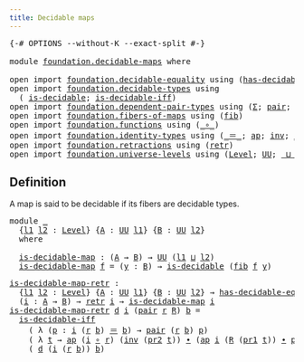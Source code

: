 ```yaml
---
title: Decidable maps
---
```


<pre class="Agda"><a id="40" class="Symbol">{-#</a> <a id="44" class="Keyword">OPTIONS</a> <a id="52" class="Pragma">--without-K</a> <a id="64" class="Pragma">--exact-split</a> <a id="78" class="Symbol">#-}</a>

<a id="83" class="Keyword">module</a> <a id="90" href="foundation.decidable-maps.html" class="Module">foundation.decidable-maps</a> <a id="116" class="Keyword">where</a>

<a id="123" class="Keyword">open</a> <a id="128" class="Keyword">import</a> <a id="135" href="foundation.decidable-equality.html" class="Module">foundation.decidable-equality</a> <a id="165" class="Keyword">using</a> <a id="171" class="Symbol">(</a><a id="172" href="foundation.decidable-equality.html#1796" class="Function">has-decidable-equality</a><a id="194" class="Symbol">)</a>
<a id="196" class="Keyword">open</a> <a id="201" class="Keyword">import</a> <a id="208" href="foundation.decidable-types.html" class="Module">foundation.decidable-types</a> <a id="235" class="Keyword">using</a>
  <a id="243" class="Symbol">(</a> <a id="245" href="foundation.decidable-types.html#1915" class="Function">is-decidable</a><a id="257" class="Symbol">;</a> <a id="259" href="foundation.decidable-types.html#5041" class="Function">is-decidable-iff</a><a id="275" class="Symbol">)</a>
<a id="277" class="Keyword">open</a> <a id="282" class="Keyword">import</a> <a id="289" href="foundation.dependent-pair-types.html" class="Module">foundation.dependent-pair-types</a> <a id="321" class="Keyword">using</a> <a id="327" class="Symbol">(</a><a id="328" href="foundation-core.dependent-pair-types.html#515" class="Record">Σ</a><a id="329" class="Symbol">;</a> <a id="331" href="foundation-core.dependent-pair-types.html#588" class="InductiveConstructor">pair</a><a id="335" class="Symbol">;</a> <a id="337" href="foundation-core.dependent-pair-types.html#605" class="Field">pr1</a><a id="340" class="Symbol">;</a> <a id="342" href="foundation-core.dependent-pair-types.html#617" class="Field">pr2</a><a id="345" class="Symbol">)</a>
<a id="347" class="Keyword">open</a> <a id="352" class="Keyword">import</a> <a id="359" href="foundation.fibers-of-maps.html" class="Module">foundation.fibers-of-maps</a> <a id="385" class="Keyword">using</a> <a id="391" class="Symbol">(</a><a id="392" href="foundation-core.fibers-of-maps.html#994" class="Function">fib</a><a id="395" class="Symbol">)</a>
<a id="397" class="Keyword">open</a> <a id="402" class="Keyword">import</a> <a id="409" href="foundation.functions.html" class="Module">foundation.functions</a> <a id="430" class="Keyword">using</a> <a id="436" class="Symbol">(</a><a id="437" href="foundation-core.functions.html#420" class="Function Operator">_∘_</a><a id="440" class="Symbol">)</a>
<a id="442" class="Keyword">open</a> <a id="447" class="Keyword">import</a> <a id="454" href="foundation.identity-types.html" class="Module">foundation.identity-types</a> <a id="480" class="Keyword">using</a> <a id="486" class="Symbol">(</a><a id="487" href="foundation-core.identity-types.html#1865" class="Function Operator">_＝_</a><a id="490" class="Symbol">;</a> <a id="492" href="foundation-core.identity-types.html#4003" class="Function">ap</a><a id="494" class="Symbol">;</a> <a id="496" href="foundation-core.identity-types.html#2729" class="Function">inv</a><a id="499" class="Symbol">;</a> <a id="501" href="foundation-core.identity-types.html#2425" class="Function Operator">_∙_</a><a id="504" class="Symbol">)</a>
<a id="506" class="Keyword">open</a> <a id="511" class="Keyword">import</a> <a id="518" href="foundation.retractions.html" class="Module">foundation.retractions</a> <a id="541" class="Keyword">using</a> <a id="547" class="Symbol">(</a><a id="548" href="foundation-core.retractions.html#607" class="Function">retr</a><a id="552" class="Symbol">)</a>
<a id="554" class="Keyword">open</a> <a id="559" class="Keyword">import</a> <a id="566" href="foundation.universe-levels.html" class="Module">foundation.universe-levels</a> <a id="593" class="Keyword">using</a> <a id="599" class="Symbol">(</a><a id="600" href="Agda.Primitive.html#597" class="Postulate">Level</a><a id="605" class="Symbol">;</a> <a id="607" href="foundation-core.universe-levels.html#235" class="Primitive">UU</a><a id="609" class="Symbol">;</a> <a id="611" href="Agda.Primitive.html#810" class="Primitive Operator">_⊔_</a><a id="614" class="Symbol">)</a>
</pre>
## Definition

A map is said to be decidable if its fibers are decidable types.

<pre class="Agda"><a id="710" class="Keyword">module</a> <a id="717" href="foundation.decidable-maps.html#717" class="Module">_</a>
  <a id="721" class="Symbol">{</a><a id="722" href="foundation.decidable-maps.html#722" class="Bound">l1</a> <a id="725" href="foundation.decidable-maps.html#725" class="Bound">l2</a> <a id="728" class="Symbol">:</a> <a id="730" href="Agda.Primitive.html#597" class="Postulate">Level</a><a id="735" class="Symbol">}</a> <a id="737" class="Symbol">{</a><a id="738" href="foundation.decidable-maps.html#738" class="Bound">A</a> <a id="740" class="Symbol">:</a> <a id="742" href="foundation-core.universe-levels.html#235" class="Primitive">UU</a> <a id="745" href="foundation.decidable-maps.html#722" class="Bound">l1</a><a id="747" class="Symbol">}</a> <a id="749" class="Symbol">{</a><a id="750" href="foundation.decidable-maps.html#750" class="Bound">B</a> <a id="752" class="Symbol">:</a> <a id="754" href="foundation-core.universe-levels.html#235" class="Primitive">UU</a> <a id="757" href="foundation.decidable-maps.html#725" class="Bound">l2</a><a id="759" class="Symbol">}</a>
  <a id="763" class="Keyword">where</a>

  <a id="772" href="foundation.decidable-maps.html#772" class="Function">is-decidable-map</a> <a id="789" class="Symbol">:</a> <a id="791" class="Symbol">(</a><a id="792" href="foundation.decidable-maps.html#738" class="Bound">A</a> <a id="794" class="Symbol">→</a> <a id="796" href="foundation.decidable-maps.html#750" class="Bound">B</a><a id="797" class="Symbol">)</a> <a id="799" class="Symbol">→</a> <a id="801" href="foundation-core.universe-levels.html#235" class="Primitive">UU</a> <a id="804" class="Symbol">(</a><a id="805" href="foundation.decidable-maps.html#722" class="Bound">l1</a> <a id="808" href="Agda.Primitive.html#810" class="Primitive Operator">⊔</a> <a id="810" href="foundation.decidable-maps.html#725" class="Bound">l2</a><a id="812" class="Symbol">)</a>
  <a id="816" href="foundation.decidable-maps.html#772" class="Function">is-decidable-map</a> <a id="833" href="foundation.decidable-maps.html#833" class="Bound">f</a> <a id="835" class="Symbol">=</a> <a id="837" class="Symbol">(</a><a id="838" href="foundation.decidable-maps.html#838" class="Bound">y</a> <a id="840" class="Symbol">:</a> <a id="842" href="foundation.decidable-maps.html#750" class="Bound">B</a><a id="843" class="Symbol">)</a> <a id="845" class="Symbol">→</a> <a id="847" href="foundation.decidable-types.html#1915" class="Function">is-decidable</a> <a id="860" class="Symbol">(</a><a id="861" href="foundation-core.fibers-of-maps.html#994" class="Function">fib</a> <a id="865" href="foundation.decidable-maps.html#833" class="Bound">f</a> <a id="867" href="foundation.decidable-maps.html#838" class="Bound">y</a><a id="868" class="Symbol">)</a>
</pre>
<pre class="Agda"><a id="is-decidable-map-retr"></a><a id="883" href="foundation.decidable-maps.html#883" class="Function">is-decidable-map-retr</a> <a id="905" class="Symbol">:</a>
  <a id="909" class="Symbol">{</a><a id="910" href="foundation.decidable-maps.html#910" class="Bound">l1</a> <a id="913" href="foundation.decidable-maps.html#913" class="Bound">l2</a> <a id="916" class="Symbol">:</a> <a id="918" href="Agda.Primitive.html#597" class="Postulate">Level</a><a id="923" class="Symbol">}</a> <a id="925" class="Symbol">{</a><a id="926" href="foundation.decidable-maps.html#926" class="Bound">A</a> <a id="928" class="Symbol">:</a> <a id="930" href="foundation-core.universe-levels.html#235" class="Primitive">UU</a> <a id="933" href="foundation.decidable-maps.html#910" class="Bound">l1</a><a id="935" class="Symbol">}</a> <a id="937" class="Symbol">{</a><a id="938" href="foundation.decidable-maps.html#938" class="Bound">B</a> <a id="940" class="Symbol">:</a> <a id="942" href="foundation-core.universe-levels.html#235" class="Primitive">UU</a> <a id="945" href="foundation.decidable-maps.html#913" class="Bound">l2</a><a id="947" class="Symbol">}</a> <a id="949" class="Symbol">→</a> <a id="951" href="foundation.decidable-equality.html#1796" class="Function">has-decidable-equality</a> <a id="974" href="foundation.decidable-maps.html#938" class="Bound">B</a> <a id="976" class="Symbol">→</a>
  <a id="980" class="Symbol">(</a><a id="981" href="foundation.decidable-maps.html#981" class="Bound">i</a> <a id="983" class="Symbol">:</a> <a id="985" href="foundation.decidable-maps.html#926" class="Bound">A</a> <a id="987" class="Symbol">→</a> <a id="989" href="foundation.decidable-maps.html#938" class="Bound">B</a><a id="990" class="Symbol">)</a> <a id="992" class="Symbol">→</a> <a id="994" href="foundation-core.retractions.html#607" class="Function">retr</a> <a id="999" href="foundation.decidable-maps.html#981" class="Bound">i</a> <a id="1001" class="Symbol">→</a> <a id="1003" href="foundation.decidable-maps.html#772" class="Function">is-decidable-map</a> <a id="1020" href="foundation.decidable-maps.html#981" class="Bound">i</a>
<a id="1022" href="foundation.decidable-maps.html#883" class="Function">is-decidable-map-retr</a> <a id="1044" href="foundation.decidable-maps.html#1044" class="Bound">d</a> <a id="1046" href="foundation.decidable-maps.html#1046" class="Bound">i</a> <a id="1048" class="Symbol">(</a><a id="1049" href="foundation-core.dependent-pair-types.html#588" class="InductiveConstructor">pair</a> <a id="1054" href="foundation.decidable-maps.html#1054" class="Bound">r</a> <a id="1056" href="foundation.decidable-maps.html#1056" class="Bound">R</a><a id="1057" class="Symbol">)</a> <a id="1059" href="foundation.decidable-maps.html#1059" class="Bound">b</a> <a id="1061" class="Symbol">=</a>
  <a id="1065" href="foundation.decidable-types.html#5041" class="Function">is-decidable-iff</a>
    <a id="1086" class="Symbol">(</a> <a id="1088" class="Symbol">λ</a> <a id="1090" class="Symbol">(</a><a id="1091" href="foundation.decidable-maps.html#1091" class="Bound">p</a> <a id="1093" class="Symbol">:</a> <a id="1095" href="foundation.decidable-maps.html#1046" class="Bound">i</a> <a id="1097" class="Symbol">(</a><a id="1098" href="foundation.decidable-maps.html#1054" class="Bound">r</a> <a id="1100" href="foundation.decidable-maps.html#1059" class="Bound">b</a><a id="1101" class="Symbol">)</a> <a id="1103" href="foundation-core.identity-types.html#1865" class="Function Operator">＝</a> <a id="1105" href="foundation.decidable-maps.html#1059" class="Bound">b</a><a id="1106" class="Symbol">)</a> <a id="1108" class="Symbol">→</a> <a id="1110" href="foundation-core.dependent-pair-types.html#588" class="InductiveConstructor">pair</a> <a id="1115" class="Symbol">(</a><a id="1116" href="foundation.decidable-maps.html#1054" class="Bound">r</a> <a id="1118" href="foundation.decidable-maps.html#1059" class="Bound">b</a><a id="1119" class="Symbol">)</a> <a id="1121" href="foundation.decidable-maps.html#1091" class="Bound">p</a><a id="1122" class="Symbol">)</a>
    <a id="1128" class="Symbol">(</a> <a id="1130" class="Symbol">λ</a> <a id="1132" href="foundation.decidable-maps.html#1132" class="Bound">t</a> <a id="1134" class="Symbol">→</a> <a id="1136" href="foundation-core.identity-types.html#4003" class="Function">ap</a> <a id="1139" class="Symbol">(</a><a id="1140" href="foundation.decidable-maps.html#1046" class="Bound">i</a> <a id="1142" href="foundation-core.functions.html#420" class="Function Operator">∘</a> <a id="1144" href="foundation.decidable-maps.html#1054" class="Bound">r</a><a id="1145" class="Symbol">)</a> <a id="1147" class="Symbol">(</a><a id="1148" href="foundation-core.identity-types.html#2729" class="Function">inv</a> <a id="1152" class="Symbol">(</a><a id="1153" href="foundation-core.dependent-pair-types.html#617" class="Field">pr2</a> <a id="1157" href="foundation.decidable-maps.html#1132" class="Bound">t</a><a id="1158" class="Symbol">))</a> <a id="1161" href="foundation-core.identity-types.html#2425" class="Function Operator">∙</a> <a id="1163" class="Symbol">(</a><a id="1164" href="foundation-core.identity-types.html#4003" class="Function">ap</a> <a id="1167" href="foundation.decidable-maps.html#1046" class="Bound">i</a> <a id="1169" class="Symbol">(</a><a id="1170" href="foundation.decidable-maps.html#1056" class="Bound">R</a> <a id="1172" class="Symbol">(</a><a id="1173" href="foundation-core.dependent-pair-types.html#605" class="Field">pr1</a> <a id="1177" href="foundation.decidable-maps.html#1132" class="Bound">t</a><a id="1178" class="Symbol">))</a> <a id="1181" href="foundation-core.identity-types.html#2425" class="Function Operator">∙</a> <a id="1183" href="foundation-core.dependent-pair-types.html#617" class="Field">pr2</a> <a id="1187" href="foundation.decidable-maps.html#1132" class="Bound">t</a><a id="1188" class="Symbol">))</a>
    <a id="1195" class="Symbol">(</a> <a id="1197" href="foundation.decidable-maps.html#1044" class="Bound">d</a> <a id="1199" class="Symbol">(</a><a id="1200" href="foundation.decidable-maps.html#1046" class="Bound">i</a> <a id="1202" class="Symbol">(</a><a id="1203" href="foundation.decidable-maps.html#1054" class="Bound">r</a> <a id="1205" href="foundation.decidable-maps.html#1059" class="Bound">b</a><a id="1206" class="Symbol">))</a> <a id="1209" href="foundation.decidable-maps.html#1059" class="Bound">b</a><a id="1210" class="Symbol">)</a>
</pre>